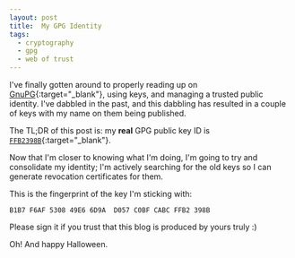 ```yaml
---
layout: post
title:  My GPG Identity
tags:
  - cryptography
  - gpg
  - web of trust
---
```


I've finally gotten around to properly reading up on [GnuPG<i class="fa
fa-external-link"></i>][gpg]{:target="_blank"}, using keys, and managing a
trusted public identity. I've dabbled in the past, and this dabbling has
resulted in a couple of keys with my name on them being published.

The TL;DR of this post is: my **real** GPG public key ID is [`FFB2398B`<i
class="fa fa-external-link"></i>][key]{:target="_blank"}.

[gpg]: https://www.gnupg.org/gph/en/manual.html
[key]: http://hkps.pool.sks-keyservers.net/pks/lookup?op=get&search=0xC0BFCABCFFB2398B

<!-- MORE -->

Now that I'm closer to knowing what I'm doing, I'm going to try and consolidate
my identity; I'm actively searching for the old keys so I can generate
revocation certificates for them.

This is the fingerprint of the key I'm sticking with:

<pre><code class="markdown">B1B7 F6AF 5308 49E6 6D9A  D057 C0BF CABC FFB2 398B
</code></pre>

Please sign it if you trust that this blog is produced by yours truly :)


Oh! And happy Halloween.
